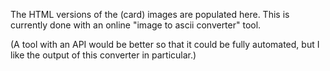 The HTML versions of the (card) images are populated here.  This is currently done with an online "image to ascii converter" tool.

(A tool with an API would be better so that it could be fully automated, but I like the output of this converter in particular.)
